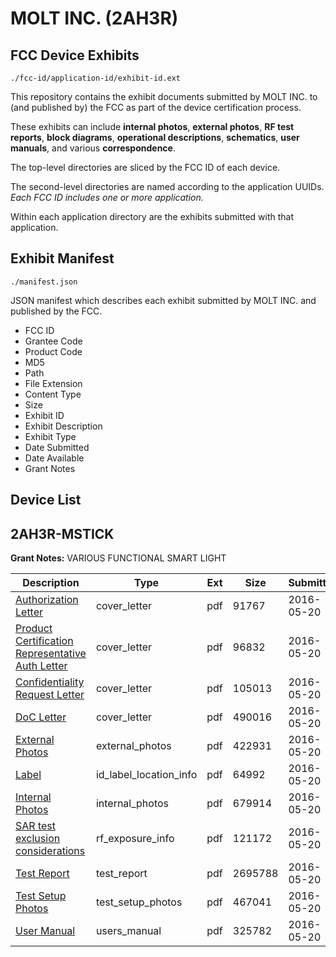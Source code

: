 # MOLT INC. (2AH3R)
## FCC Device Exhibits

```
./fcc-id/application-id/exhibit-id.ext
```

This repository contains the exhibit documents submitted by MOLT INC. to (and published by) the FCC as part of the device certification process.

These exhibits can include **internal photos**, **external photos**, **RF test reports**, **block diagrams**, **operational descriptions**, **schematics**, **user manuals**, and various **correspondence**.

The top-level directories are sliced by the FCC ID of each device.

The second-level directories are named according to the application UUIDs. *Each FCC ID includes one or more application.*

Within each application directory are the exhibits submitted with that application. 

## Exhibit Manifest

```
./manifest.json
```

JSON manifest which describes each exhibit submitted by MOLT INC. and published by the FCC.

- FCC ID
- Grantee Code
- Product Code
- MD5
- Path
- File Extension
- Content Type
- Size
- Exhibit ID
- Exhibit Description
- Exhibit Type
- Date Submitted
- Date Available
- Grant Notes

## Device List
## 2AH3R-MSTICK
**Grant Notes:** VARIOUS FUNCTIONAL SMART LIGHT

| Description | Type | Ext | Size | Submitted | Available |
| ----------- | ---- | --- | ---- | --------- | --------- |
| [Authorization Letter](2AH3R-MSTICK/f9fd845a73cb99c6930fb91cc3a8804f/2998815.pdf) | cover_letter | pdf | 91767 | 2016-05-20 | 2016-05-20 |
| [Product Certification Representative Auth Letter](2AH3R-MSTICK/f9fd845a73cb99c6930fb91cc3a8804f/2998816.pdf) | cover_letter | pdf | 96832 | 2016-05-20 | 2016-05-20 |
| [Confidentiality Request Letter](2AH3R-MSTICK/f9fd845a73cb99c6930fb91cc3a8804f/2998817.pdf) | cover_letter | pdf | 105013 | 2016-05-20 | 2016-05-20 |
| [DoC Letter](2AH3R-MSTICK/f9fd845a73cb99c6930fb91cc3a8804f/2998829.pdf) | cover_letter | pdf | 490016 | 2016-05-20 | 2016-05-20 |
| [External Photos](2AH3R-MSTICK/f9fd845a73cb99c6930fb91cc3a8804f/2998822.pdf) | external_photos | pdf | 422931 | 2016-05-20 | 2016-11-16 |
| [Label](2AH3R-MSTICK/f9fd845a73cb99c6930fb91cc3a8804f/2998828.pdf) | id_label_location_info | pdf | 64992 | 2016-05-20 | 2016-05-20 |
| [Internal Photos](2AH3R-MSTICK/f9fd845a73cb99c6930fb91cc3a8804f/2998823.pdf) | internal_photos | pdf | 679914 | 2016-05-20 | 2016-11-16 |
| [SAR test exclusion considerations](2AH3R-MSTICK/f9fd845a73cb99c6930fb91cc3a8804f/2998827.pdf) | rf_exposure_info | pdf | 121172 | 2016-05-20 | 2016-05-20 |
| [Test Report](2AH3R-MSTICK/f9fd845a73cb99c6930fb91cc3a8804f/2998826.pdf) | test_report | pdf | 2695788 | 2016-05-20 | 2016-05-20 |
| [Test Setup Photos](2AH3R-MSTICK/f9fd845a73cb99c6930fb91cc3a8804f/2998825.pdf) | test_setup_photos | pdf | 467041 | 2016-05-20 | 2016-11-16 |
| [User Manual](2AH3R-MSTICK/f9fd845a73cb99c6930fb91cc3a8804f/2998824.pdf) | users_manual | pdf | 325782 | 2016-05-20 | 2016-11-16 |
